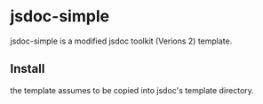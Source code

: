 jsdoc-simple
============

jsdoc-simple is a modified jsdoc toolkit (Verions 2) template.

## Install ##

the template assumes to be copied into jsdoc's template directory.

